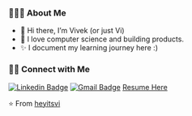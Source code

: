 <h3> 👨🏻‍💻 About Me </h3>

- 👋 Hi there, I’m Vivek (or just Vi)
- 🌻 I love computer science and building products. 
- ✨ I document my learning journey here :)


<!--- [![Vivek's GitHub Stats](https://github-readme-stats.vercel.app/api?username=heyitsvi&show_icons=true&theme=cobalt)](https://github.com/heyitsvi) --->

<h3> 🤝🏻 Connect with Me </h3>

[![Linkedin Badge](https://img.shields.io/badge/-LinkedIn-blue?style=flat-square&logo=Linkedin&logoColor=white&link=)](https://www.linkedin.com/in/vivek-singh-16514217b/) 
[![Gmail Badge](https://img.shields.io/badge/-Gmail-c14438?style=flat-square&logo=Gmail&logoColor=white&link=mailto:vivek99sanjeetsingh@gmail.com)](mailto:vivek99sanjeetsingh@gmail.com)
[Resume Here](https://drive.google.com/file/d/1Slr72pBstJwE5C-D6Z3O29Rne2iRVyHH/view?usp=sharing)



⭐️ From [heyitsvi](https://github.com/heyitsvi)
<!---
heyitsvi/heyitsvi is a ✨ special ✨ repository because its `README.md` (this file) appears on your GitHub profile.
You can click the Preview link to take a look at your changes.
--->
